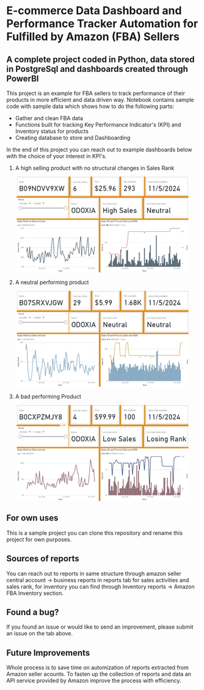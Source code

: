 # E-commerce Data Dashboard and Performance Tracker Automation for Fulfilled by Amazon (FBA) Sellers        

## A complete project coded in Python, data stored in PostgreSql and dashboards created through PowerBI

This project is an example for FBA sellers to track performance of their products in more efficient and data driven way. Notebook contains sample code with sample data which shows how to do the following parts: 

* Gather and clean FBA data 
* Functions built for tracking Key Performance Indicator's (KPI) and Inventory status for products
* Creating database to store and Dashboarding 


In the end of this project you can reach out to example dashboards below with the choice of your interest in KPI's. 


1. A high selling product with no structural changes in Sales Rank

<p style="text-align: center"><img src="highsales.png" width="450" height="250" />

2. A neutral performing product

<p style="text-align: center"><img src="neutr.png" width="450" height="250" />

3. A bad performing Product

<p style="text-align: center"> <img src="lowsales.png" width="450" height="250" />

## For own uses 
This is a sample project you can clone this repository and rename this project for own purposes. 

## Sources of reports 
You can reach out to reports in same structure through amazon seller central account -> business reports in reports tab for sales activities and sales rank, for inventory you can find through Inventory reports -> Amazon FBA Inventory section.  

## Found a bug? 
If you found an issue or would like to send an improvement, please submit an issue on the tab above. 

## Future Improvements 
Whole process is to save time on automization of reports extracted from Amazon seller acounts. To fasten up the collection of reports and data an API service provided by Amazon improve the process with efficiency. 